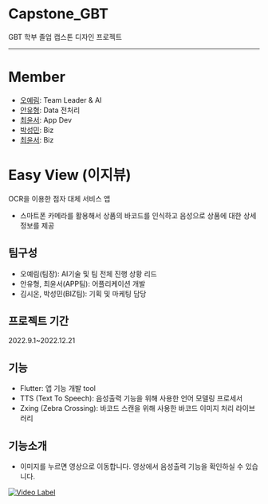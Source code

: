 


# Capstone_GBT
GBT 학부 졸업 캡스톤 디자인 프로젝트  




---

# Member
* [오예림](https://github.com/yerimoh): Team Leader & AI       
* [안유형](https://github.com/Yoohyung): Data 전처리    
* [최윤서](https://github.com/cys1009): App Dev        
* [박성민](): Biz        
* [최윤서](): Biz        



# Easy View (이지뷰)
OCR을 이용한 점자 대체 서비스 앱
* 스마트폰 카메라를 활용해서 상품의 바코드를 인식하고 음성으로 상품에 대한 상세정보를 제공


## 팀구성
* 오예림(팀장): AI기술 및 팀 전체 진행 상황 리드
* 안유형, 최윤서(APP팀): 어플리케이션 개발
* 김시온, 박성민(BIZ팀): 기획 및 마케팅 담당


## 프로젝트 기간
2022.9.1~2022.12.21


## 기능
* Flutter: 앱 기능 개발 tool
* TTS (Text To Speech): 음성출력 기능을 위해 사용한 언어 모델링 프로세서
* Zxing (Zebra Crossing): 바코드 스캔을 위해 사용한 바코드 이미지 처리 라이브러리


## 기능소개
* 이미지를 누르면 영상으로 이동합니다. 영상에서 음성출력 기능을 확인하실 수 있습니다.

[![Video Label](https://user-images.githubusercontent.com/112750700/206892977-a0575bc6-1bb4-4f82-8356-14becec283dd.gif)](https://youtu.be/HnfVhFMrx7o)
